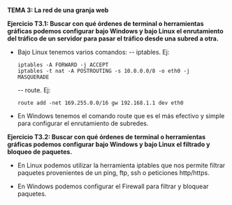 **TEMA 3: La red de una granja web**


**Ejercicio T3.1:
Buscar con qué órdenes de terminal o herramientas gráficas
podemos configurar bajo Windows y bajo Linux el
enrutamiento del tráfico de un servidor para pasar el
tráfico desde una subred a otra.**

- Bajo Linux tenemos varios comandos:
	-- iptables. Ej:
	
	```
	iptables -A FORWARD -j ACCEPT
	iptables -t nat -A POSTROUTING -s 10.0.0.0/8 -o eth0 -j 	MASQUERADE
	```

	-- route. Ej:

	```
	route add -net 169.255.0.0/16 gw 192.168.1.1 dev eth0
	```

- En Windows tenemos el comando route que es el más efectivo y simple para configurar el enrutamiento de subredes.

**Ejercicio T3.2:
Buscar con qué órdenes de terminal o herramientas gráficas
podemos configurar bajo Windows y bajo Linux el filtrado
y bloqueo de paquetes.**

- En Linux podemos utilizar la herramienta iptables que nos permite filtrar paquetes provenientes de un ping, ftp, ssh o peticiones http/https.

- En Windows podemos configurar el Firewall para filtrar y bloquear paquetes.
